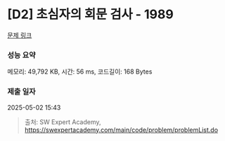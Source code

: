 # [D2] 초심자의 회문 검사 - 1989 

[문제 링크](https://swexpertacademy.com/main/code/problem/problemDetail.do?contestProbId=AV5PyTLqAf4DFAUq) 

### 성능 요약

메모리: 49,792 KB, 시간: 56 ms, 코드길이: 168 Bytes

### 제출 일자

2025-05-02 15:43



> 출처: SW Expert Academy, https://swexpertacademy.com/main/code/problem/problemList.do